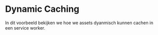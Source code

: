 # Dynamic Caching

In dit voorbeeld bekijken we hoe we assets dyanmisch kunnen cachen in een service worker.